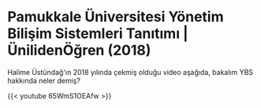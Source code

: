 # Pamukkale Üniversitesi Yönetim Bilişim Sistemleri Tanıtımı | ÜnilidenÖğren (2018)

Halime Üstündağ'ın 2018 yılında çekmiş olduğu video aşağıda, bakalım YBS hakkında neler demiş?
<!--more-->

{{< youtube 65WmS1OEAfw >}}
